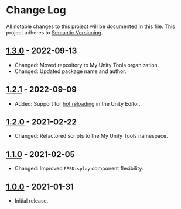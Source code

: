 Change Log
===

All notable changes to this project will be documented in this file. This project adheres to [Semantic Versioning](http://semver.org/).

## [1.3.0] - 2022-09-13
- Changed: Moved repository to My Unity Tools organization.
- Changed: Updated package name and author.

## [1.2.1] - 2022-09-09
- Added: Support for [hot reloading](https://docs.unity3d.com/2019.3/Documentation/Manual/script-Serialization.html) in the Unity Editor.

## [1.2.0] - 2021-02-22
- Changed: Refactored scripts to the My Unity Tools namespace.

## [1.1.0] - 2021-02-05
- Changed: Improved `FPSDisplay` component flexibility.

## [1.0.0] - 2021-01-31
- Initial release.

[1.3.0]: https://github.com/myunitytools/fps-counter/compare/1.2.1...1.3.0
[1.2.1]: https://github.com/myunitytools/fps-counter/compare/1.2.0...1.2.1
[1.2.0]: https://github.com/myunitytools/fps-counter/compare/1.1.0...1.2.0
[1.1.0]: https://github.com/myunitytools/fps-counter/compare/1.0.0...1.1.0
[1.0.0]: https://github.com/myunitytools/fps-counter/compare/330cde1...1.0.0